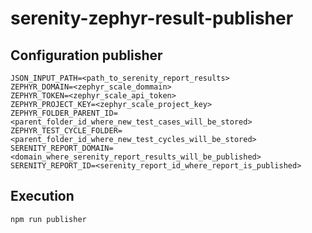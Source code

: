 # serenity-zephyr-result-publisher

## Configuration publisher
```
JSON_INPUT_PATH=<path_to_serenity_report_results>
ZEPHYR_DOMAIN=<zephyr_scale_dommain>
ZEPHYR_TOKEN=<zephyr_scale_api_token>
ZEPHYR_PROJECT_KEY=<zephyr_scale_project_key>
ZEPHYR_FOLDER_PARENT_ID=<parent_folder_id_where_new_test_cases_will_be_stored>
ZEPHYR_TEST_CYCLE_FOLDER=<parent_folder_id_where_new_test_cycles_will_be_stored>
SERENITY_REPORT_DOMAIN=<domain_where_serenity_report_results_will_be_published>
SERENITY_REPORT_ID=<serenity_report_id_where_report_is_published>
```
## Execution
```
npm run publisher
```

